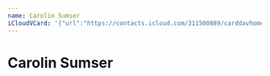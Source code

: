 ```yaml
---
name: Carolin Sumser
iCloudVCard: '{"url":"https://contacts.icloud.com/311500889/carddavhome/card/ZmExNDYzYmQtODc5Zi00ZjdiLTg1MGMtMTk1Y2MxYTM4Yzcx.vcf","etag":"\"kmfhf8ee\"","data":"BEGIN:VCARD\r\nVERSION:3.0\r\nFN:\r\nN:Sumser;Carolin;;;\r\nUID:fa1463bd-879f-4f7b-850c-195cc1a38c71\r\nPRODID:ez-vcard 0.9.13-fc\r\nREV:2025-04-03T22:07:18Z\r\nORG:;\r\nPHOTO;VALUE=uri:https://gateway.icloud.com/contacts/311500889/ck/card/71913\r\n 5e6270dd4f16e83c1f673c7e85d\r\nEND:VCARD"}'
---
```

# Carolin Sumser